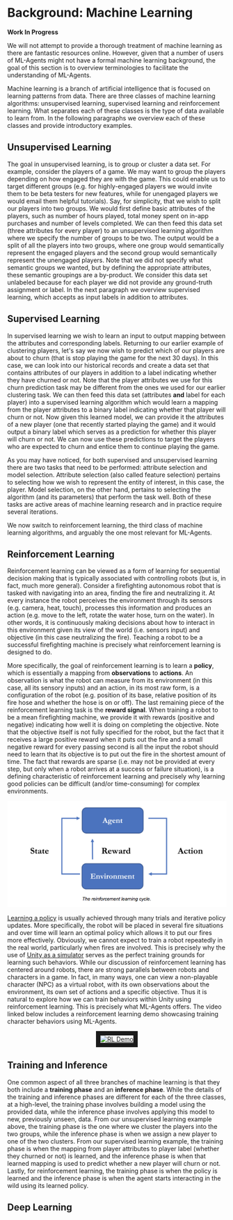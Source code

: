 # Background: Machine Learning

**Work In Progress**

We will not attempt to provide a thorough treatment of machine learning
as there are fantastic resources online. However, given that a number
of users of ML-Agents might not have a formal machine learning background,
the goal of this section is to overview terminologies to facilitate the
understanding of ML-Agents.

Machine learning is a branch of artificial intelligence that is focused
on learning patterns from data. There are three
classes of machine learning algorithms: unsupervised learning, supervised
learning and reinforcement learning. What separates each of these classes is
the type of data available to learn from. In the following paragraphs we
overview each of these classes and provide introductory examples. 

## Unsupervised Learning

The goal in unsupervised learning, is to group or cluster a data set. 
For example, consider the players of a game. We may want to group the players
depending on how engaged they are with the game. This could enable us to 
target different groups (e.g. for highly-engaged players we would
invite them to be beta testers for new features, while for unengaged players
we would email them helpful tutorials). Say,
for simplicity, that we wish to split our players into two groups. We would
first define basic attributes of the players, such as number of hours
played, total money spent on in-app purchases and
number of levels completed. We can then feed this data set (three
attributes for every player)
to an unsupervised learning algorithm where we specify the number of groups
to be two. The output would be a split of all the players into two groups,
where one group would semantically represent the engaged players and the second
group would semantically represent the unengaged players. Note that we did
not specify what semantic groups we wanted, but by defining the appropriate
attributes, these semantic groupings are a by-product. We consider this
data set unlabeled because for each player we did not provide any
ground-truth assignment or label. In the next paragraph we overview 
supervised learning, which accepts as input labels in addition to attributes.

## Supervised Learning

In supervised learning we wish to learn an input to output mapping between
the attributes and corresponding labels. Returning to our earlier example of
clustering players, let's say we now wish to predict which of our players are
about to churn (that is stop playing the game for the next 30 days). In this
case, we can look into our historical records and create a data set that
contains attributes of our players in addition to a label indicating whether
they have churned or not. Note that the player attributes we use for this
churn prediction task may be different from the ones we used for our earlier
clustering task. We can then feed this data set (attributes **and** label for
each player) into a supervised
learning algorithm which would learn a mapping from the player attributes
to a binary label indicating whether that player will churn or not.
Now given this learned model, we can provide it the attributes of a
new player (one that recently started playing the game) and it would output
a binary label which serves as a prediction for whether this player will
churn or not. We can now use these predictions to target the players
who are expected to churn and entice them to continue playing the game.

As you may have noticed, for both supervised and unsupervised learning there
are two tasks that need to be performed: attribute selection and model
selection. Attribute selection (also called feature selection) pertains to
selecting how we wish to represent the entity of interest, in this case, the
player. Model selection, on the other hand, pertains to selecting the
algorithm (and its parameters) that perform the task well. Both of these
tasks are active areas of machine learning research and in practice require
several iterations. 

We now switch to reinforcement learning, the third class of
machine learning algorithms, and arguably the one most relevant for ML-Agents.

## Reinforcement Learning

Reinforcement learning can be viewed as a form of learning for sequential
decision making that is typically associated with controlling robots (but is,
in fact, much more general). Consider a firefighting autonomous robot that is
tasked with navigating into an area, finding the fire and neutralizing it. At
every instance the robot perceives the environment through its sensors (e.g.
camera, heat, touch), processes this information and produces an action (e.g.
move to the left, rotate the water hose, turn on the water). In other words,
it is continuously making decisions about how to interact in this environment
given its view of the world (i.e. sensors input) and objective (in this case
neutralizing the fire). Teaching a robot to be a successful firefighting
machine is precisely what reinforcement learning is designed to do. 

More specifically, the goal of reinforcement learning is to learn a **policy**, 
which is essentially a mapping from **observations** to **actions**. An 
observation is what the robot can measure from its environment (in this 
case, all its sensory inputs) and an action, in its most raw form, is a 
configuration of the robot (e.g. position of its base, relative position of
its fire hose and whether the hose is on or off). The last remaining piece
of the reinforcement learning task is the **reward signal**. When training a
robot to be a mean firefighting machine, we provide it with rewards (positive 
and negative) indicating how well it is doing on completing the objective.
Note that the objective itself is not fully specified for the robot, but the 
fact that it receives a large positive reward when it puts out the fire and a 
small negative reward for every passing second is all the input the robot
should need to learn that its objective is to put out the fire in the 
shortest amount of time. The fact that rewards are sparse (i.e. may not be
provided at every step, but only when a robot arrives at a success or failure
situation), is a defining characteristic of reinforcement learning and
precisely why learning good policies can be difficult (and/or time-consuming)
for complex environments. 

<p align="center">
  <img src="images/rl_cycle.png" alt="The reinforcement learning cycle."/>
</p>

[Learning a policy](https://blogs.unity3d.com/2017/08/22/unity-ai-reinforcement-learning-with-q-learning/)
is usually achieved through many trials and iterative
policy updates. More specifically, the robot will be placed in several
fire situations and over time will learn an optimal policy which allows it
to put our fires more effectively. Obviously, we cannot expect to train a
robot repeatedly in the real world, particularly when fires are involved. This
is precisely why the use of 
[Unity as a simulator](https://blogs.unity3d.com/2018/01/23/designing-safer-cities-through-simulations/)
serves as the perfect training grounds for learning such behaviors.
While our discussion of reinforcement learning has centered around robots,
there are strong parallels between robots and characters in a game. In fact,
in many ways, one can view a non-playable character (NPC) as a virtual
robot, with its own observations about the environment, its own set of actions
and a specific objective. Thus it is natural to explore how we can
train behaviors within Unity using reinforcement learning. This is precisely
what ML-Agents offers. The video linked below includes a reinforcement
learning demo showcasing training character behaviors using ML-Agents.

<p align="center">
    <a href="http://www.youtube.com/watch?feature=player_embedded&v=fiQsmdwEGT8" target="_blank">
        <img src="http://img.youtube.com/vi/fiQsmdwEGT8/0.jpg" alt="RL Demo" width="400" border="10" />
    </a>
</p>

## Training and Inference

One common aspect of all three branches of machine learning is that they
both include a **training phase** and an **inference phase**. While the
details of the training and inference phases are different for each of the
three classes, at a high-level, the training phase involves building a model
using the provided data, while the inference phase involves applying this
model to new, previously unseen, data. From our unsupervised learning
example above, the training phase is the one where we cluster the players
into the two groups, while the inference phase is when we assign a new player 
to one of the two clusters. From our supervised learning example, the 
training phase is when the mapping from player attributes to player label
(whether they churned or not) is learned, and the inference phase is
when that learned mapping is used to predict whether a new player will churn
or not. Lastly, for reinforcement learning, the training phase is when the
policy is learned and the inference phase is when the agent starts
interacting in the wild using its learned policy.

## Deep Learning
